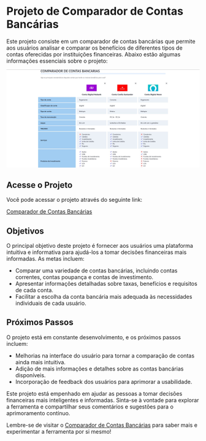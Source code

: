 # Projeto de Comparador de Contas Bancárias

Este projeto consiste em um comparador de contas bancárias que permite aos usuários analisar e comparar os benefícios de diferentes tipos de contas oferecidas por instituições financeiras. Abaixo estão algumas informações essenciais sobre o projeto:



![Imagem do Projeto](./background.jpg)

## Acesse o Projeto

Você pode acessar o projeto através do seguinte link:

[Comparador de Contas Bancárias](inserir_url_do_projeto_aqui)

## Objetivos

O principal objetivo deste projeto é fornecer aos usuários uma plataforma intuitiva e informativa para ajudá-los a tomar decisões financeiras mais informadas. As metas incluem:

- Comparar uma variedade de contas bancárias, incluindo contas correntes, contas poupança e contas de investimento.
- Apresentar informações detalhadas sobre taxas, benefícios e requisitos de cada conta.
- Facilitar a escolha da conta bancária mais adequada às necessidades individuais de cada usuário.

## Próximos Passos

O projeto está em constante desenvolvimento, e os próximos passos incluem:

- Melhorias na interface do usuário para tornar a comparação de contas ainda mais intuitiva.
- Adição de mais informações e detalhes sobre as contas bancárias disponíveis.
- Incorporação de feedback dos usuários para aprimorar a usabilidade.

Este projeto está empenhado em ajudar as pessoas a tomar decisões financeiras mais inteligentes e informadas. Sinta-se à vontade para explorar a ferramenta e compartilhar seus comentários e sugestões para o aprimoramento contínuo.

Lembre-se de visitar o [Comparador de Contas Bancárias](inserir_url_do_projeto_aqui) para saber mais e experimentar a ferramenta por si mesmo!
